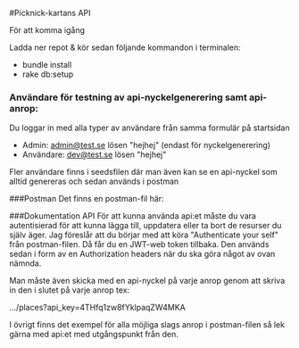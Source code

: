 #Picknick-kartans API

För att komma igång

Ladda ner repot & kör sedan följande kommandon i terminalen:
* bundle install
* rake db:setup

### Användare för testning av api-nyckelgenerering samt api-anrop:
Du loggar in med alla typer av användare från samma formulär på startsidan

- Admin: admin@test.se  lösen "hejhej" (endast för nyckelgenerering)
- Användare: dev@test.se lösen "hejhej"

Fler användare finns i seedsfilen där man även kan se en api-nyckel som alltid genereras och sedan används i postman

###Postman
Det finns en postman-fil här: 

###Dokumentation API
För att kunna använda api:et måste du vara autentisierad för att kunna lägga till, uppdatera eller ta bort de resurser du själv äger. Jag föreslår
att du börjar med att köra "Authenticate your self" från postman-filen. Då får du en JWT-web token tillbaka. 
Den används sedan i form av en Authorization headers när du ska göra något av ovan nämnda.

Man måste även skicka med en api-nyckel på varje anrop genom att skriva in den i slutet på varje anrop tex:

.../places?api_key=4THfq1zw8fYklpaqZW4MKA

I övrigt finns det exempel för alla möjliga slags anrop i postman-filen så lek gärna med api:et med utgångspunkt från den. 